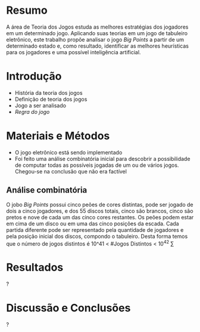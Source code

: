# Resumo
A área de Teoria dos Jogos estuda as melhores estratégias dos jogadores em um determinado jogo. Aplicando suas teorias em um jogo de tabuleiro eletrônico, este trabalho propõe analisar o jogo _Big Points_ a partir de um determinado estado e, como resultado, identificar as melhores heurísticas para os jogadores e uma possível inteligência artificial.

# Introdução
- História da teoria dos jogos
- Definição de teoria dos jogos
- Jogo a ser analisado
- *Regra do jogo*

# Materiais e Métodos
- O jogo eletrônico está sendo implementado
- Foi feito uma análise combinatória inicial para descobrir a possibilidade de computar todas as possíveis jogadas de um ou de vários jogos. Chegou-se na conclusão que não era factível

## Análise combinatória
O jobo _Big Points_ possui cinco peões de cores distintas, pode ser jogado de dois a cinco jogadores, e dos 55 discos totais, cinco são brancos, cinco são pretos e nove de cada um das cinco cores restantes. Os peões podem estar em cima de um disco ou em uma das cinco posições da escada.
Cada partida diferente pode ser representado pela quantidade de jogadores e pela posição inicial dos discos, compondo o tabuleiro. Desta forma temos que o número de jogos distintos é 10^41 < \#Jogos Distintos < 10<sup>42</sup> &#x2211;

<!--
\#Partidas\ &=\  (\#J-1) * \binom{55}{5} * \binom{50}{5} * \binom{45}{9} * \binom{36}{9} * \binom{27}{9} * \binom{18}{9} * \binom{9}{9}\\
\#Partidas\ &=\ \cfrac{4 * 55!}{2^{27} * 3^{36} * 5^7 * 7^5}\\
\#Partidas\ &=\ \cfrac{2^{52} * 3^{26} * 5^{13} * 7^{8} * 11^{5} * 13^{4} * 17^{3} * 19^{2} * 23^{2} * 29 * 31 * 37 * 41 * 43 * 47 * 53}{2^{27} * 3^{36} * 5^7 * 7^5}\\
\#Partidas\ &=\ \cfrac{2^{25} * 5^{6} * 7^{3} * 11^{5} * 13^{4} * 17^{3} * 19^{2} * 23^{2} * 29 * 31 * 37 * 41 * 43 * 47 * 53}{3^{10}}\\
\#Partidas\ &=\ 560'483'776'167'774'018'942'304'261'616'685'408'000'000
	\end{split}
\end{equation}
$10^{41}$ \textless\ \#Partidas \textless\ $10^{42}$
-->

# Resultados
?

# Discussão e Conclusões
?
